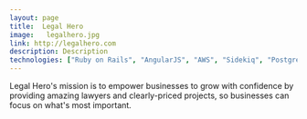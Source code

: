 ```yaml
---
layout: page
title:  Legal Hero
image:   legalhero.jpg
link: http://legalhero.com
description: Description
technologies: ["Ruby on Rails", "AngularJS", "AWS", "Sidekiq", "Postgres", "sidekiq", "Redis", "Chef"]
---
```


Legal Hero's mission is to empower businesses to grow with confidence by providing amazing lawyers and clearly-priced projects, so businesses can focus on what's most important.
